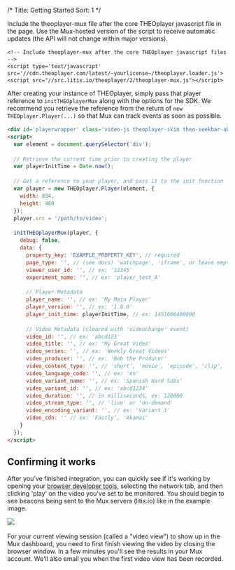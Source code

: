 /*
Title: Getting Started
Sort: 1
*/

Include the theoplayer-mux file after the core THEOplayer javascript file in the page. Use the Mux-hosted version of the script to receive automatic updates (the API will not change within major versions).

```
<!-- Include theoplayer-mux after the core THEOplayer javascript files -->
<script type='text/javascript' src='//cdn.theoplayer.com/latest/~yourlicense~/theoplayer.loader.js'>
<script src="//src.litix.io/theoplayer/2/theoplayer-mux.js"></script>
```

After creating your instance of THEOplayer, simply pass that player reference to <code>initTHEOplayerMux</code> along with the options for the SDK. We recommend you retrieve the reference from the return of <code>new THEOplayer.Player(...)</code> so that Mux can track events as soon as possible.

```html
<div id='playerwrapper' class='video-js theoplayer-skin theo-seekbar-above-controls'></div>
<script>
  var element = document.querySelector('div');

  // Retrieve the current time prior to creating the player
  var playerInitTime = Date.now();

  // Get a reference to your player, and pass it to the init function
  var player = new THEOplayer.Player(element, {
    width: 854,
    height: 480
  });
  player.src = '/path/to/video';

  initTHEOplayerMux(player, {
    debug: false,
    data: {
      property_key: 'EXAMPLE_PROPERTY_KEY', // required
      page_type: '', // (see docs) 'watchpage', 'iframe', or leave empty
      viewer_user_id: '', // ex: '12345'
      experiment_name: '', // ex: 'player_test_A'

      // Player Metadata
      player_name: '', // ex: 'My Main Player'
      player_version: '', // ex: '1.0.0'
      player_init_time: playerInitTime, // ex: 1451606400000

      // Video Metadata (cleared with 'videochange' event)
      video_id: '', // ex: 'abcd123'
      video_title: '', // ex: 'My Great Video'
      video_series: '', // ex: 'Weekly Great Videos'
      video_producer: '', // ex: 'Bob the Producer'
      video_content_type: '', // 'short', 'movie', 'episode', 'clip', 'trailer', or 'event'
      video_language_code: '', // ex: 'en'
      video_variant_name: '', // ex: 'Spanish Hard Subs'
      video_variant_id: '', // ex: 'abcd1234'
      video_duration: '', // in milliseconds, ex: 120000
      video_stream_type: '', // 'live' or 'on-demand'
      video_encoding_variant: '', // ex: 'Variant 1'
      video_cdn: '' // ex: 'Fastly', 'Akamai'
    }
  });
</script>
```

## Confirming it works

After you've finished integration, you can quickly see if it's working by opening your [browser developer tools](https://developer.mozilla.org/en-US/docs/Learn/Common_questions/What_are_browser_developer_tools), selecting the network tab, and then clicking 'play' on the video you've set to be monitored. You should begin to see beacons being sent to the Mux servers (litix.io) like in the example image.

<img src="/images/chrome-dev-tools.png"
srcset="/images/chrome-dev-tools.png 1x, /images/chrome-dev-tools@2x.png 2x">

For your current viewing session (called a "video view") to show up in the Mux dashboard, you need to first finish viewing the video by closing the browser window. In a few minutes you'll see the results in your Mux account. We'll also email you when the first video view has been recorded.

